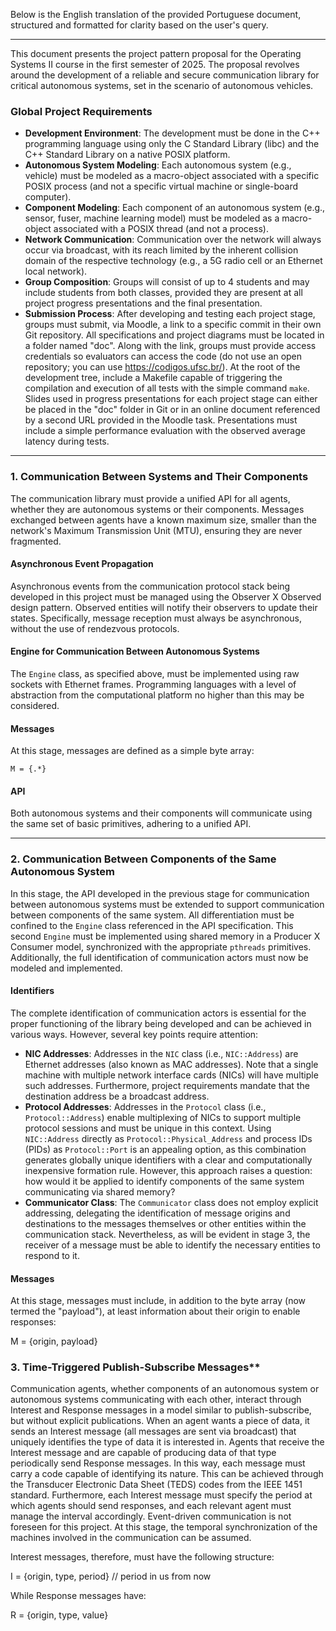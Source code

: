 Below is the English translation of the provided Portuguese document, structured and formatted for clarity based on the user's query.

---

This document presents the project pattern proposal for the Operating Systems II course in the first semester of 2025. The proposal revolves around the development of a reliable and secure communication library for critical autonomous systems, set in the scenario of autonomous vehicles.

### Global Project Requirements

- **Development Environment**: The development must be done in the C++ programming language using only the C Standard Library (libc) and the C++ Standard Library on a native POSIX platform.
- **Autonomous System Modeling**: Each autonomous system (e.g., vehicle) must be modeled as a macro-object associated with a specific POSIX process (and not a specific virtual machine or single-board computer).
- **Component Modeling**: Each component of an autonomous system (e.g., sensor, fuser, machine learning model) must be modeled as a macro-object associated with a POSIX thread (and not a process).
- **Network Communication**: Communication over the network will always occur via broadcast, with its reach limited by the inherent collision domain of the respective technology (e.g., a 5G radio cell or an Ethernet local network).
- **Group Composition**: Groups will consist of up to 4 students and may include students from both classes, provided they are present at all project progress presentations and the final presentation.
- **Submission Process**: After developing and testing each project stage, groups must submit, via Moodle, a link to a specific commit in their own Git repository. All specifications and project diagrams must be located in a folder named "doc". Along with the link, groups must provide access credentials so evaluators can access the code (do not use an open repository; you can use https://codigos.ufsc.br/). At the root of the development tree, include a Makefile capable of triggering the compilation and execution of all tests with the simple command `make`. Slides used in progress presentations for each project stage can either be placed in the "doc" folder in Git or in an online document referenced by a second URL provided in the Moodle task. Presentations must include a simple performance evaluation with the observed average latency during tests.

---

### 1. Communication Between Systems and Their Components

The communication library must provide a unified API for all agents, whether they are autonomous systems or their components. Messages exchanged between agents have a known maximum size, smaller than the network's Maximum Transmission Unit (MTU), ensuring they are never fragmented.

#### Asynchronous Event Propagation

Asynchronous events from the communication protocol stack being developed in this project must be managed using the Observer X Observed design pattern. Observed entities will notify their observers to update their states. Specifically, message reception must always be asynchronous, without the use of rendezvous protocols.

#### Engine for Communication Between Autonomous Systems

The `Engine` class, as specified above, must be implemented using raw sockets with Ethernet frames. Programming languages with a level of abstraction from the computational platform no higher than this may be considered.

#### Messages

At this stage, messages are defined as a simple byte array:

```
M = {.*}
```

#### API

Both autonomous systems and their components will communicate using the same set of basic primitives, adhering to a unified API.

---

### 2. Communication Between Components of the Same Autonomous System

In this stage, the API developed in the previous stage for communication between autonomous systems must be extended to support communication between components of the same system. All differentiation must be confined to the `Engine` class referenced in the API specification. This second `Engine` must be implemented using shared memory in a Producer X Consumer model, synchronized with the appropriate `pthreads` primitives. Additionally, the full identification of communication actors must now be modeled and implemented.

#### Identifiers

The complete identification of communication actors is essential for the proper functioning of the library being developed and can be achieved in various ways. However, several key points require attention:

- **NIC Addresses**: Addresses in the `NIC` class (i.e., `NIC::Address`) are Ethernet addresses (also known as MAC addresses). Note that a single machine with multiple network interface cards (NICs) will have multiple such addresses. Furthermore, project requirements mandate that the destination address be a broadcast address.
- **Protocol Addresses**: Addresses in the `Protocol` class (i.e., `Protocol::Address`) enable multiplexing of NICs to support multiple protocol sessions and must be unique in this context. Using `NIC::Address` directly as `Protocol::Physical_Address` and process IDs (PIDs) as `Protocol::Port` is an appealing option, as this combination generates globally unique identifiers with a clear and computationally inexpensive formation rule. However, this approach raises a question: how would it be applied to identify components of the same system communicating via shared memory?
- **Communicator Class**: The `Communicator` class does not employ explicit addressing, delegating the identification of message origins and destinations to the messages themselves or other entities within the communication stack. Nevertheless, as will be evident in stage 3, the receiver of a message must be able to identify the necessary entities to respond to it.

#### Messages

At this stage, messages must include, in addition to the byte array (now termed the "payload"), at least information about their origin to enable responses:

M = {origin, payload}

### 3. Time-Triggered Publish-Subscribe Messages**

Communication agents, whether components of an autonomous system or autonomous systems communicating with each other, interact through Interest and Response messages in a model similar to publish-subscribe, but without explicit publications. When an agent wants a piece of data, it sends an Interest message (all messages are sent via broadcast) that uniquely identifies the type of data it is interested in. Agents that receive the Interest message and are capable of producing data of that type periodically send Response messages. In this way, each message must carry a code capable of identifying its nature. This can be achieved through the Transducer Electronic Data Sheet (TEDS) codes from the IEEE 1451 standard. Furthermore, each Interest message must specify the period at which agents should send responses, and each relevant agent must manage the interval accordingly. Event-driven communication is not foreseen for this project. At this stage, the temporal synchronization of the machines involved in the communication can be assumed.

Interest messages, therefore, must have the following structure:

I = {origin, type, period} // period in us from now

While Response messages have:

R = {origin, type, value}